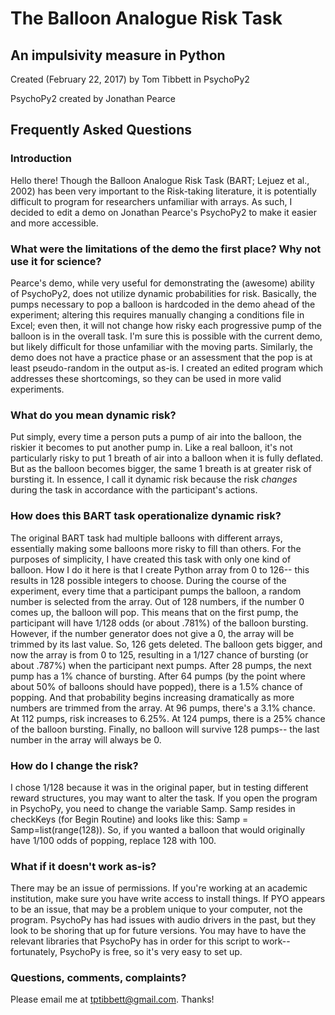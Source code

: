 # The Balloon Analogue Risk Task
## An impulsivity measure in Python
Created (February 22, 2017) by Tom Tibbett in PsychoPy2

PsychoPy2 created by Jonathan Pearce

## Frequently Asked Questions

### Introduction
Hello there!  Though the Balloon Analogue Risk Task (BART; Lejuez et al., 2002) has been very important to the Risk-taking literature, it is potentially difficult to program for researchers unfamiliar with arrays. As such, I decided to edit a demo on Jonathan Pearce's PsychoPy2 to make it easier and more accessible.  

### What were the limitations of the demo the first place?  Why not use it for science?  
Pearce's demo, while very useful for demonstrating the (awesome) ability of PsychoPy2, does not utilize dynamic probabilities for risk.  Basically, the pumps necessary to pop a balloon is hardcoded in the demo ahead of the experiment; altering this requires manually changing a conditions file in Excel; even then, it will not change how risky each progressive pump of the balloon is in the overall task. I'm sure this is possible with the current demo, but likely difficult for those unfamiliar with the moving parts. Similarly, the demo does not have a practice phase or an assessment that the pop is at least pseudo-random in the output as-is.  I created an edited program which addresses these shortcomings, so they can be used in more valid experiments. 

### What do you mean dynamic risk?
Put simply, every time a person puts a pump of air into the balloon, the riskier it becomes to put another pump in. Like a real balloon, it's not particularly risky to put 1 breath of air into a balloon when it is fully deflated.  But as the balloon becomes bigger, the same 1 breath is at greater risk of bursting it. In essence, I call it dynamic risk because the risk *changes* during the task in accordance with the participant's actions.

### How does this BART task operationalize dynamic risk?
The original BART task had multiple balloons with different arrays, essentially making some balloons more risky to fill than others.  For the purposes of simplicity, I have created this task with only one kind of balloon.  How I do it here is that I create Python array from 0 to 126-- this results in 128 possible integers to choose.  During the course of the experiment, every time that a participant pumps the balloon, a random number is selected from the array.  Out of 128 numbers, if the number 0 comes up, the balloon will pop. This means that on the first pump, the participant will have 1/128 odds (or about .781%) of the balloon bursting. However, if the number generator does not give a 0, the array will be trimmed by its last value.  So, 126 gets deleted.  The balloon gets bigger, and now the array is from 0 to 125, resulting in a 1/127 chance of bursting (or about .787%) when the participant next pumps.  After 28 pumps, the next pump has a 1% chance of bursting.  After 64 pumps (by the point where about 50% of balloons should have popped), there is a 1.5% chance of popping.  And that probability begins increasing dramatically as more numbers are trimmed from the array.  At 96 pumps, there's a 3.1% chance.  At 112 pumps, risk increases to 6.25%.  At 124 pumps, there is a 25% chance of the balloon bursting.  Finally, no balloon will survive 128 pumps-- the last number in the array will always be 0.

### How do I change the risk?
I chose 1/128 because it was in the original paper, but in testing different reward structures, you may want to alter the task.  If you open the program in PsychoPy, you need to change the variable Samp.  Samp resides in checkKeys (for Begin Routine) and looks like this: Samp = Samp=list(range(128)). So, if you wanted a balloon that would originally have 1/100 odds of popping, replace 128 with 100.

### What if it doesn't work as-is?
There may be an issue of permissions.  If you're working at an academic institution, make sure you have write access to install things.  If PYO appears to be an issue, that may be a problem unique to your computer, not the program.  PsychoPy has had issues with audio drivers in the past, but they look to be shoring that up for future versions.  You may have to have the relevant libraries that PsychoPy has in order for this script to work-- fortunately, PsychoPy is free, so it's very easy to set up.

### Questions, comments, complaints?
Please email me at tptibbett@gmail.com.  Thanks!